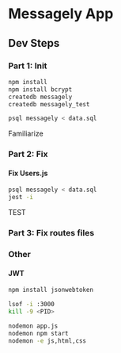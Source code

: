 # Messagely App

## Dev Steps

### Part 1: Init

```bash
npm install
npm install bcrypt
createdb messagely
createdb messagely_test

psql messagely < data.sql

```

Familiarize


### Part 2: Fix
#### Fix Users.js 

```bash
psql messagely < data.sql
jest -i
```
TEST


### Part 3: Fix routes files









### Other

#### JWT
```bash
npm install jsonwebtoken
```

```bash
lsof -i :3000
kill -9 <PID>

nodemon app.js
nodemon npm start
nodemon -e js,html,css
```


